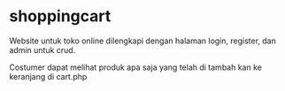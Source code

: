# shoppingcart
Website untuk toko online dilengkapi dengan halaman login, register, dan admin untuk crud.

Costumer dapat melihat produk apa saja yang telah di tambah kan ke keranjang di cart.php
